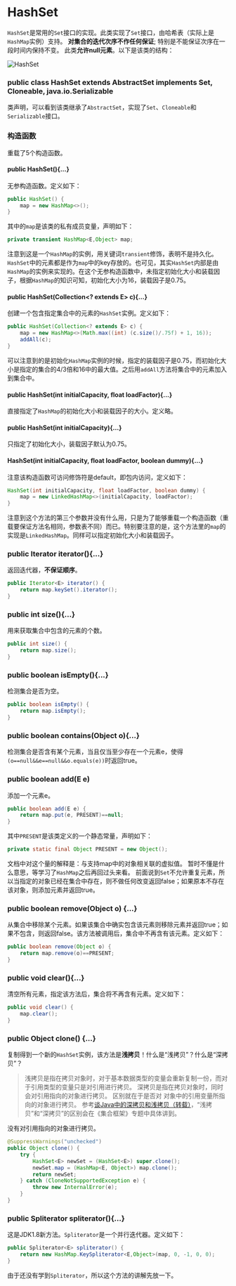 # HashSet
`HashSet`是常用的`Set`接口的实现。此类实现了`Set`接口，由哈希表（实际上是`HashMap`实例）支持。 **对集合的迭代次序不作任何保证**; 特别是不能保证次序在一段时间内保持不变。 此类**允许null元素**。以下是该类的结构：

![HashSet](http://ovn0i3kdg.bkt.clouddn.com/HashSet.png)

### public class HashSet<E> extends AbstractSet<E> implements Set<E>, Cloneable, java.io.Serializable
类声明，可以看到该类继承了`AbstractSet`，实现了`Set`、`Cloneable`和`Serializable`接口。

### 构造函数
重载了5个构造函数。
#### public HashSet(){...}
无参构造函数。定义如下：
```java
public HashSet() {
    map = new HashMap<>();
}
```
其中的`map`是该类的私有成员变量，声明如下：
```java
private transient HashMap<E,Object> map;
```
注意到这是一个`HashMap`的实例，用关键词`transient`修饰，表明不是持久化。`HashSet`中的元素都是作为`map`中的key存放的。也可见，其实`HashSet`内部是由`HashMap`的实例来实现的。在这个无参构造函数中，未指定初始化大小和装载因子，根据`HashMap`的知识可知，初始化大小为16，装载因子是0.75。

#### public HashSet(Collection<? extends E> c){...}
创建一个包含指定集合中的元素的`HashSet`实例。定义如下：
```java
public HashSet(Collection<? extends E> c) {
    map = new HashMap<>(Math.max((int) (c.size()/.75f) + 1, 16));
    addAll(c);
}
```
可以注意到的是初始化`HashMap`实例的时候，指定的装载因子是0.75，而初始化大小是指定的集合的4/3倍和16中的最大值。之后用`addAll`方法将集合中的元素加入到集合中。

####  public HashSet(int initialCapacity, float loadFactor){...}
直接指定了`HashMap`的初始化大小和装载因子的大小。定义略。

#### public HashSet(int initialCapacity){...}
只指定了初始化大小，装载因子默认为0.75。

#### HashSet(int initialCapacity, float loadFactor, boolean dummy){...}
注意该构造函数可访问修饰符是default，即包内访问，定义如下：
```java
HashSet(int initialCapacity, float loadFactor, boolean dummy) {
    map = new LinkedHashMap<>(initialCapacity, loadFactor);
}
```
注意到这个方法的第三个参数并没有什么用，只是为了能够重载一个构造函数（重载要保证方法名相同，参数表不同）而已。特别要注意的是，这个方法里的`map`的实现是`LinkedHashMap`。同样可以指定初始化大小和装载因子。

### public Iterator<E> iterator(){...}
返回迭代器，**不保证顺序**。
```java
public Iterator<E> iterator() {
    return map.keySet().iterator();
}
```
###  public int size(){...}
用来获取集合中包含的元素的个数。
```java
public int size() {
    return map.size();
}
```

### public boolean isEmpty(){...}
检测集合是否为空。
```java
public boolean isEmpty() {
    return map.isEmpty();
}
```

### public boolean contains(Object o){...}
检测集合是否含有某个元素，当且仅当至少存在一个元素e，使得`(o==null&&e==null&&o.equals(e))`时返回true。

### public boolean add(E e)
添加一个元素e。
```java
public boolean add(E e) {
    return map.put(e, PRESENT)==null;
}
```
其中`PRESENT`是该类定义的一个静态常量，声明如下：
```java
private static final Object PRESENT = new Object();
```
文档中对这个量的解释是：与支持map中的对象相关联的虚拟值。
暂时不懂是什么意思，等学习了`HashMap`之后再回过头来看。
前面说到`Set`不允许重复元素，所以当指定的对象已经在集合中存在，则不做任何改变返回false；如果原本不存在该对象，则添加元素并返回true。

### public boolean remove(Object o) {...}
从集合中移除某个元素。如果该集合中确实包含该元素则移除元素并返回true；如果不包含，则返回false。该方法被调用后，集合中不再含有该元素。定义如下：
```java
public boolean remove(Object o) {
    return map.remove(o)==PRESENT;
}
```


### public void clear(){...}
清空所有元素，指定该方法后，集合将不再含有元素。定义如下：
```java
public void clear() {
    map.clear();
}
```

### public Object clone() {...}
复制得到一个新的`HashSet`实例，该方法是**浅拷贝**！什么是“浅拷贝”？什么是“深拷贝”？

> 浅拷贝是指在拷贝对象时，对于基本数据类型的变量会重新复制一份，而对于引用类型的变量只是对引用进行拷贝。
> 深拷贝是指在拷贝对象时，同时会对引用指向的对象进行拷贝。
> 区别就在于是否对  对象中的引用变量所指向的对象进行拷贝。
> 参考[谈Java中的深拷贝和浅拷贝（转载）](http://www.cnblogs.com/dolphin0520/p/3700693.html)，“浅拷贝”和“深拷贝”的区别会在《集合框架》专题中具体讲到。

没有对引用指向的对象进行拷贝。
```java
@SuppressWarnings("unchecked")
public Object clone() {
    try {
        HashSet<E> newSet = (HashSet<E>) super.clone();
        newSet.map = (HashMap<E, Object>) map.clone();
        return newSet;
    } catch (CloneNotSupportedException e) {
        throw new InternalError(e);
    }
}
```

### public Spliterator<E> spliterator(){...}
这是JDK1.8新方法。`Spliterator`是一个并行迭代器。定义如下：
```java
public Spliterator<E> spliterator() {
    return new HashMap.KeySpliterator<E,Object>(map, 0, -1, 0, 0);
}
```
由于还没有学到`Spliterator`，所以这个方法的讲解先放一下。
